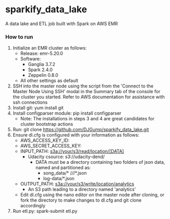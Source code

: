 # sparkify_data_lake
A data lake and ETL job built with Spark on AWS EMR

### How to run
1. Initialize an EMR cluster as follows:
    * Release: emr-5.20.0
    * Software:
        * Ganglia 3.7.2
        * Spark 2.4.0
        * Zeppelin 0.8.0
    * All other settings as default
2. SSH into the master node using the script from the 'Connect to the Master Node Using SSH' modal in the Summary tab of the console for the cluster you started. Refer to AWS documentation for assistance with ssh connections
3. Install git: yum install git
4. Install configparser module: pip install configparser
    * Note: The installations in steps 3 and 4 are great candidates for cluster bootstrap actions
5. Run: git clone https://github.com/DJGump/sparkify_data_lake.git
6. Ensure dl.cfg is configured with your information as follows:
    * AWS_ACCESS_KEY_ID: <your AWS_ACCESS_KEY_ID>
    * AWS_SECRET_ACCESS_KEY: <your AWS_SECRET_ACCESS_KEY>
    * INPUT_PATH: <s3a://your/s3/read/location/[DATA]>
      * Udacity csource: s3://udacity-dend/
        * DATA must be a directory containing two folders of json data, named and partitioned as:
            * song_data/* /*/*/*.json
            * log-data/*.json
    * OUTPUT_PATH: <s3a://your/s3/write/location/analytics>
        * An S3 path leading to a directory named 'analytics'
    * Edit dl.cfg using the nano editor on the master node after cloning, or fork the directory to make changes to dl.cfg and git clone accordingly
7. Run etl.py: spark-submit etl.py